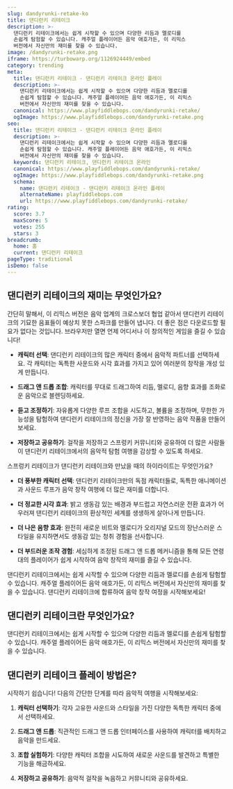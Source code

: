 ```yaml
---
slug: dandyrunki-retake-ko
title: 댄디런키 리테이크
description: >-
  댄디런키 리테이크에서는 쉽게 시작할 수 있으며 다양한 리듬과 멜로디를 
  손쉽게 탐험할 수 있습니다. 캐주얼 플레이어든 음악 애호가든, 이 리믹스 
  버전에서 자신만의 재미를 찾을 수 있습니다.
image: /dandyrunki-retake.png
iframe: https://turbowarp.org/1126924449/embed
category: trending
meta:
  title: 댄디런키 리테이크 - 댄디런키 리테이크 온라인 플레이
  description: >-
    댄디런키 리테이크에서는 쉽게 시작할 수 있으며 다양한 리듬과 멜로디를 
    손쉽게 탐험할 수 있습니다. 캐주얼 플레이어든 음악 애호가든, 이 리믹스 
    버전에서 자신만의 재미를 찾을 수 있습니다.
  canonical: https://www.playfiddlebops.com/dandyrunki-retake/
  ogImage: https://www.playfiddlebops.com/dandyrunki-retake.png
seo:
  title: 댄디런키 리테이크 - 댄디런키 리테이크 온라인 플레이
  description: >-
    댄디런키 리테이크에서는 쉽게 시작할 수 있으며 다양한 리듬과 멜로디를 
    손쉽게 탐험할 수 있습니다. 캐주얼 플레이어든 음악 애호가든, 이 리믹스 
    버전에서 자신만의 재미를 찾을 수 있습니다.
  keywords: 댄디런키 리테이크, 댄디런키 리테이크 온라인
  canonical: https://www.playfiddlebops.com/dandyrunki-retake/
  ogImage: https://www.playfiddlebops.com/dandyrunki-retake.png
  schema:
    name: 댄디런키 리테이크 - 댄디런키 리테이크 온라인 플레이
    alternateName: playfiddlebops.com
    url: https://www.playfiddlebops.com/dandyrunki-retake/
rating:
  score: 3.7
  maxScore: 5
  votes: 255
  stars: 3
breadcrumb:
  home: 홈
  current: 댄디런키 리테이크
pageType: traditional
isDemo: false
---
```


## 댄디런키 리테이크의 재미는 무엇인가요?

간단히 말해서, 이 리믹스 버전은 음악 업계의 크로스보더 협업 같아서 댄디런키 리테이크의 기묘한 음표들이 예상치 못한 스파크를 만들어 냅니다. 더 좋은 점은 다운로드할 필요가 없다는 것입니다. 브라우저만 열면 언제 어디서나 이 창의적인 게임을 즐길 수 있습니다!

- **캐릭터 선택**: 댄디런키 리테이크의 많은 캐릭터 중에서 음악적 파트너를 선택하세요. 각 캐릭터는 독특한 사운드와 시각 효과를 가지고 있어 여러분의 창작을 개성 있게 만듭니다.

- **드래그 앤 드롭 조합**: 캐릭터를 무대로 드래그하여 리듬, 멜로디, 음향 효과를 조화로운 음악으로 블렌딩하세요.

- **듣고 조정하기**: 자유롭게 다양한 루프 조합을 시도하고, 볼륨을 조정하며, 무한한 가능성을 탐험하여 댄디런키 리테이크의 정신을 가장 잘 반영하는 음악 작품을 만들어보세요.

- **저장하고 공유하기**: 걸작을 저장하고 스프렁키 커뮤니티와 공유하여 더 많은 사람들이 댄디런키 리테이크에서의 음악적 탐험 여행을 감상할 수 있도록 하세요.

스프렁키 리테이크가 댄디런키 리테이크와 만났을 때의 하이라이트는 무엇인가요?

- **더 풍부한 캐릭터 선택**: 댄디런키 리테이크만의 독점 캐릭터들로, 독특한 애니메이션과 사운드 루프가 음악 창작 여행에 더 많은 재미를 더합니다.

- **더 정교한 시각 효과**: 밝고 생동감 있는 배경과 부드럽고 자연스러운 전환 효과가 어우러져 댄디런키 리테이크의 환상적인 세계를 생생하게 살아나게 만듭니다.

- **더 나은 음향 효과**: 완전히 새로운 비트와 멜로디가 오리지널 모드의 장난스러운 스타일을 유지하면서도 생동감 있는 청취 경험을 선사합니다.

- **더 부드러운 조작 경험**: 세심하게 조정된 드래그 앤 드롭 메커니즘을 통해 모든 연령대의 플레이어가 쉽게 시작하여 음악 창작의 재미를 즐길 수 있습니다.

댄디런키 리테이크에서는 쉽게 시작할 수 있으며 다양한 리듬과 멜로디를 손쉽게 탐험할 수 있습니다. 캐주얼 플레이어든 음악 애호가든, 이 리믹스 버전에서 자신만의 재미를 찾을 수 있습니다. 댄디런키 리테이크에 합류하여 음악 창작 여정을 시작해보세요!

## 댄디런키 리테이크란 무엇인가요?

댄디런키 리테이크에서는 쉽게 시작할 수 있으며 다양한 리듬과 멜로디를 손쉽게 탐험할 수 있습니다. 캐주얼 플레이어든 음악 애호가든, 이 리믹스 버전에서 자신만의 재미를 찾을 수 있습니다.

## 댄디런키 리테이크 플레이 방법은?

시작하기 쉽습니다! 다음의 간단한 단계를 따라 음악적 여행을 시작해보세요:

1. **캐릭터 선택하기**: 각자 고유한 사운드와 스타일을 가진 다양한 독특한 캐릭터 중에서 선택하세요.

2. **드래그 앤 드롭**: 직관적인 드래그 앤 드롭 인터페이스를 사용하여 캐릭터를 배치하고 음악을 만드세요.

3. **조합 실험하기**: 다양한 캐릭터 조합을 시도하여 새로운 사운드를 발견하고 특별한 기능을 해금하세요.

4. **저장하고 공유하기**: 음악적 걸작을 녹음하고 커뮤니티와 공유하세요.